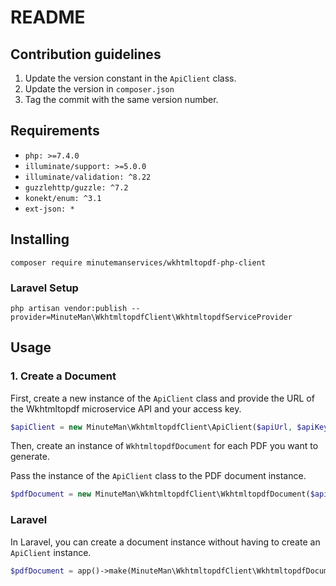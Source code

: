 # README #

## Contribution guidelines ##

1. Update the version constant in the `ApiClient` class.
2. Update the version in `composer.json`
3. Tag the commit with the same version number.

## Requirements ##
* `php: >=7.4.0`
* `illuminate/support: >=5.0.0`
* `illuminate/validation: ^8.22`
* `guzzlehttp/guzzle: ^7.2`
* `konekt/enum: ^3.1`
* `ext-json: *`

## Installing ##

`composer require minutemanservices/wkhtmltopdf-php-client`

### Laravel Setup ###

`php artisan vendor:publish --provider=MinuteMan\WkhtmltopdfClient\WkhtmltopdfServiceProvider`

## Usage ##

### 1. Create a Document ### 

First, create a new instance of the `ApiClient` class and provide the URL of the Wkhtmltopdf microservice API and your access key.
```php
$apiClient = new MinuteMan\WkhtmltopdfClient\ApiClient($apiUrl, $apiKey);
```

Then, create an instance of `WkhtmltopdfDocument` for each PDF you want to generate.

Pass the instance of the `ApiClient` class to the PDF document instance.

```php
$pdfDocument = new MinuteMan\WkhtmltopdfClient\WkhtmltopdfDocument($apiClient);
```

### Laravel ###

In Laravel, you can create a document instance without having to create an `ApiClient` instance.

```php
$pdfDocument = app()->make(MinuteMan\WkhtmltopdfClient\WkhtmltopdfDocument::class);
```